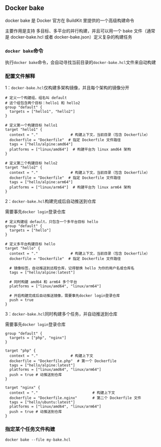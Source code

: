 ## Docker bake

docker bake 是 Docker 官方在 BuildKit 里提供的一个高级构建命令

主要作用是支持 多目标、多平台的并行构建，并且可以用一个 bake 文件（通常是 docker-bake.hcl 或者 docker-bake.json）定义复杂的构建任务


### `docker bake`命令

执行`docker bake`命令，会自动寻找当前目录的`docker-bake.hcl`文件来自动构建


### 配置文件解释

1：`docker-bake.hcl`仅构建多架构镜像，并且每个架构的镜像分开
```
# 定义一个构建组，组名叫 default
# 这个组包含两个目标：hello1 和 hello2
group "default" {
  targets = ["hello1", "hello2"]
}

# 定义第一个构建目标 hello1
target "hello1" {
  context = "."               # 构建上下文，当前目录（包含 Dockerfile）
  dockerfile = "Dockerfile"  # 指定 Dockerfile 文件路径
  tags = ["hello/alpine:amd64"]  
  platforms = ["linux/amd64"]  # 构建平台为 linux amd64 架构
}

# 定义第二个构建目标 hello2
target "hello2" {
  context = "."               # 构建上下文，当前目录（包含 Dockerfile）
  dockerfile = "Dockerfile"  # 指定 Dockerfile 文件路径
  tags = ["hello/alpine:arm64"]
  platforms = ["linux/arm64"]  # 构建平台为 linux arm64 架构
}
```

2：`docker-bake.hcl`构建完成后自动推送到仓库

需要事先`docker login`登录仓库
```
# 定义构建组 default，只包含一个多平台目标 hello
group "default" {
  targets = ["hello"]
}

# 定义多平台构建目标 hello
target "hello" {
  context = "."               # 构建上下文，当前目录（包含 Dockerfile）
  dockerfile = "Dockerfile"  # 指定 Dockerfile 文件路径

  # 镜像标签，自动推送到远程仓库，记得替换 hello 为你的用户名或仓库名
  tags = ["hello/alpine:latest"]

  # 同时构建 amd64 和 arm64 多个平台
  platforms = ["linux/amd64", "linux/arm64"]

  # 开启构建完成后自动推送镜像，需要事先docker login登录仓库
  push = true
}
```

3：`docker-bake.hcl`同时构建多个任务，并自动推送到仓库

需要事先`docker login`登录仓库
```
group "default" {
  targets = ["php", "nginx"]
}

target "php" {
  context = "."               # 构建上下文
  dockerfile = "Dockerfile.php"  # 第一个 Dockerfile
  tags = ["hello/alpine:latest"]
  platforms = ["linux/amd64", "linux/arm64"]
  push = true # 动推送到仓库
}

target "nginx" {
  context = "."                         # 构建上下文
  dockerfile = "Dockerfile.nginx"       # 第二个 Dockerfile 文件
  tags = ["hello/ubuntu:latest"]
  platforms = ["linux/amd64", "linux/arm64"]
  push = true # 动推送到仓库
}
```

### 指定某个任务文件构建

```
docker bake --file my-bake.hcl
```
